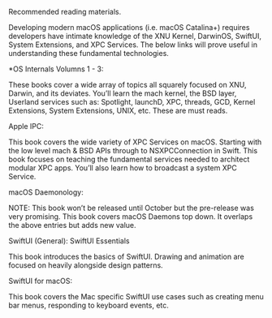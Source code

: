 Recommended reading materials.

Developing modern macOS applications (i.e. macOS Catalina+) requires developers have intimate knowledge of the XNU Kernel, DarwinOS, SwiftUI, System Extensions, and XPC Services. The below links will prove useful in understanding these fundamental technologies.

*OS Internals Volumns 1 - 3:  

These books cover a wide array of topics all squarely focused on XNU, Darwin, and its deviates. You’ll learn the mach kernel, the BSD layer, Userland services such as: Spotlight, launchD, XPC, threads, GCD, Kernel Extensions, System Extensions, UNIX, etc. These are must reads.

Apple IPC:  

This book covers the wide variety of XPC Services on macOS. Starting with the low level mach & BSD APIs through to NSXPCConnection in Swift. This book focuses on teaching the fundamental services needed to  architect modular XPC apps. You’ll also learn how to broadcast a system XPC Service.

macOS Daemonology:  

NOTE: This book won’t be released until October but the pre-release was very promising. This book covers macOS Daemons top down. It overlaps the above entries but adds new value.

SwiftUI (General): SwiftUI Essentials

This book introduces the basics of SwiftUI. Drawing and animation are focused on heavily alongside design patterns.

SwiftUI for macOS:  

This book covers the Mac specific SwiftUI use cases such as creating menu bar menus, responding to keyboard events, etc.
